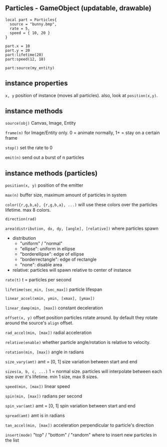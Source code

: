 ## Particles - GameObject (updatable, drawable)

```
local part = Particles{
  source = "bunny.bmp",
  rate = 5,
  speed = { 10, 20 }
}

part.x = 10
part.y = 20
part:lifetime(20)
part:speed(12, 18)

part:source(my_entity)
```

## instance properties

`x, y` position of instance (moves all particles). also, look at `position(x,y)`.

## instance methods

`source(obj)` Canvas, Image, Entity

`frame(n)` for Image/Entity only. 0 = animate normally, 1+ = stay on a certain frame

`stop()` set the rate to 0

`emit(n)` send out a burst of n particles

## instance methods (particles)

`position(x, y)` position of the emitter

`max(n)` buffer size, maximum amount of particles in system

`color({r,g,b,a}, {r,g,b,a}, ...)` will use these colors over the particles lifetime. max 8 colors.

`direction(rad)`

`area(distribution, dx, dy, [angle], [relative])` where particles spawn
* distribution
  * "uniform" / "normal"
  * "ellipse": uniform in ellipse
  * "borderellipse": edge of ellipse
  * "borderrectangle": edge of rectangle
  * "none": disable area
* relative: particles will spawn relative to center of instance

`rate(t)` t = particles per second

`lifetime(sec_min, [sec_max])` particle lifespan

`linear_accel(xmin, ymin, [xmax], [ymax])`

`linear_damp(min, [max])` constant deceleration

`offset(x, y)` offset position particles rotate around. by default they rotate around the source's `align` offset.

`rad_accel(min, [max])` radial acceleration

`relative(enable)` whether particle angle/rotation is relative to velocity.

`rotation(min, [max])` angle in radians

`size_vary(amt)` amt = [0, 1] size variation between start and end 

`sizes(a, b, c, ...)` 1 = normal size. particles will interpolate between each size over it's lifetime. min 1 size, max 8 sizes.

`speed(min, [max])` linear speed

`spin(min, [max])` radians per second

`spin_var(amt)` amt = [0, 1] spin variation between start and end

`spread(amt)` amt is in radians

`tan_accel(min, [max])` acceleration perpendicular to particle's direction

`insert(mode)` "top" / "bottom" / "random" where to insert new particles in the list